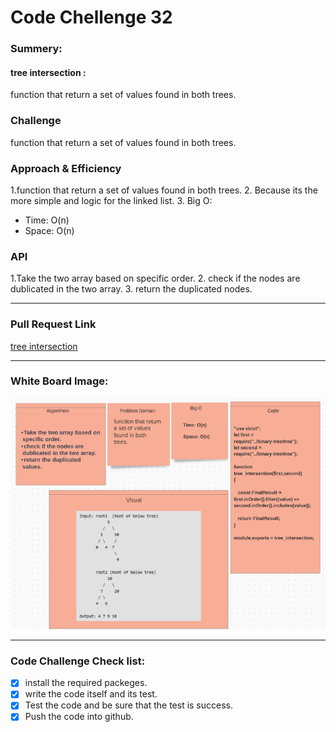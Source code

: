 # Code Chellenge 32

### Summery:

#### tree intersection :

function that return a set of values found in both trees.

### Challenge 

function that return a set of values found in both trees.

### Approach & Efficiency
1.function that return a set of values found in both trees.
2. Because its the more simple and logic for the linked list.
3. Big O: 

   - Time: O(n)
   - Space: O(n)

### API

1.Take the two array based on specific order.
2. check if the nodes are dublicated in the two array.
3. return the duplicated nodes.

***********************************************************************************************
### Pull Request Link

[tree intersection](https://github.com/HaneenKh88/data-structures-and-algorithms/pull/44)

***********************************************************************************************

### White Board Image:

![White Board](https://github.com/HaneenKh88/data-structures-and-algorithms/blob/main/code-challenges/401-CodeChellenges/assests/codechallenge32.png)



***********************************************************************************************


### Code Challenge Check list:


- [x] install the required packeges.
- [x] write the code itself and its test.
- [x] Test the code and be sure that the test is success.
- [x] Push the code into github.
